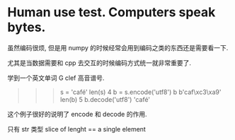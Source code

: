 # Human use test. Computers speak bytes.

虽然编码很烦, 但是用 numpy 的时候经常会用到编码之类的东西还是需要看一下.

尤其是当数据需要和 cpp 去交互的时候编码方式统一就非常重要了.

学到一个英文单词 G clef 高音谱号.

>>> s = 'café'
>>> len(s)
4
>>> b = s.encode('utf8')
>>> b
b'caf\xc3\xa9'
>>> len(b)
5
>>> b.decode('utf8')
'café'

这个例子很好的说明了 encode 和 decode 的作用.

只有 str 类型 slice of lenght == a single element